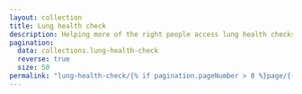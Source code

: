 ```yaml
---
layout: collection
title: Lung health check
description: Helping more of the right people access lung health checks
pagination:
  data: collections.lung-health-check
  reverse: true
  size: 50
permalink: "lung-health-check/{% if pagination.pageNumber > 0 %}page/{{ pagination.pageNumber + 1 }}{% endif %}/"
---
```

